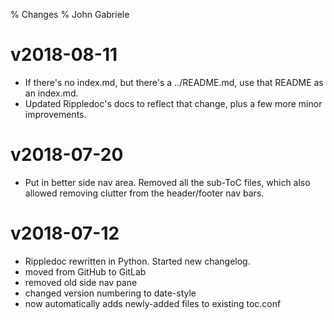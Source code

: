 % Changes
% John Gabriele

# v2018-08-11

  * If there's no index.md, but there's a ../README.md, use that
    README as an index.md.
  * Updated Rippledoc's docs to reflect that change, plus a few
    more minor improvements.


# v2018-07-20

  * Put in better side nav area. Removed all the sub-ToC files, which
    also allowed removing clutter from the header/footer nav bars.


# v2018-07-12

  * Rippledoc rewritten in Python. Started new changelog.
  * moved from GitHub to GitLab
  * removed old side nav pane
  * changed version numbering to date-style
  * now automatically adds newly-added files to existing toc.conf
